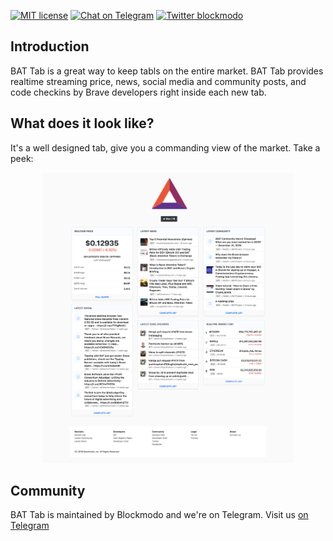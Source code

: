 [![MIT license](https://img.shields.io/badge/License-MIT-blue.svg)](https://lbesson.mit-license.org/)
[![Chat on Telegram](https://img.shields.io/badge/Chat%20on-Telegram-brightgreen.svg)](https://t.me/blockmodo_developers)
[![Twitter blockmodo](https://img.shields.io/badge/twitter-blockmodo-green.svg)](http://twitter.com/blockmodo)

## Introduction

BAT Tab is a great way to keep tabls on the entire market. BAT Tab provides realtime streaming price, news, social media and community posts, and code checkins by Brave developers right inside each new tab.

## What does it look like?

It's a well designed tab, give you a commanding view of the market. Take a peek:

<p align="center">
    <img 
        width="400px"
        src="https://github.com/Blockmodo/art/blob/master/extensions/bat_tab_screenshot.png"
    />
</p>

## Community

BAT Tab is maintained by Blockmodo and we're on Telegram. Visit us [on Telegram](https://t.me/blockmodo_developers)
